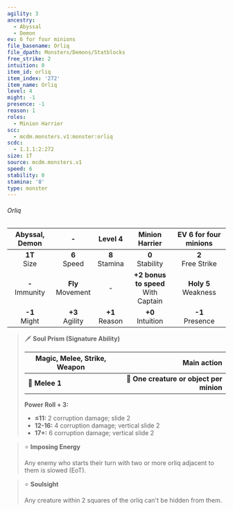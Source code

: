 ```yaml
---
agility: 3
ancestry:
  - Abyssal
  - Demon
ev: 6 for four minions
file_basename: Orliq
file_dpath: Monsters/Demons/Statblocks
free_strike: 2
intuition: 0
item_id: orliq
item_index: '272'
item_name: Orliq
level: 4
might: -1
presence: -1
reason: 1
roles:
  - Minion Harrier
scc:
  - mcdm.monsters.v1:monster:orliq
scdc:
  - 1.1.1:2:272
size: 1T
source: mcdm.monsters.v1
speed: 6
stability: 0
stamina: '8'
type: monster
---
```


###### Orliq

|   Abyssal, Demon    |           -           |      Level 4       |             Minion Harrier              |  EV 6 for four minions   |
| :-----------------: | :-------------------: | :----------------: | :-------------------------------------: | :----------------------: |
|  **1T**<br/> Size   |   **6**<br/> Speed    | **8**<br/> Stamina |          **0**<br/> Stability           |  **2**<br/> Free Strike  |
| **-**<br/> Immunity | **Fly**<br/> Movement |         -          | **+2 bonus to speed**<br/> With Captain | **Holy 5**<br/> Weakness |
|  **-1**<br/> Might  |  **+3**<br/> Agility  | **+1**<br/> Reason |          **+0**<br/> Intuition          |   **-1**<br/> Presence   |

<!-- -->
> 🗡 **Soul Prism (Signature Ability)**
>
> | **Magic, Melee, Strike, Weapon** |                          **Main action** |
> | -------------------------------- | ---------------------------------------: |
> | **📏 Melee 1**                   | **🎯 One creature or object per minion** |
>
> **Power Roll + 3:**
>
> - **≤11:** 2 corruption damage; slide 2
> - **12-16:** 4 corruption damage; vertical slide 2
> - **17+:** 6 corruption damage; vertical slide 2

<!-- -->
> ⭐️ **Imposing Energy**
>
> Any enemy who starts their turn with two or more orliq adjacent to them is slowed (EoT).

<!-- -->
> ⭐️ **Soulsight**
>
> Any creature within 2 squares of the orliq can't be hidden from them.
